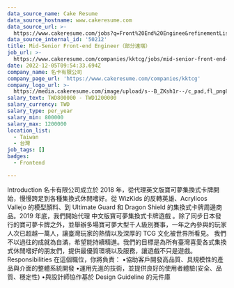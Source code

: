 ```yaml
---
data_source_name: Cake Resume
data_source_hostname: www.cakeresume.com
data_source_url: >-
  https://www.cakeresume.com/jobs?q=Front%20End%20Enginee&refinementList[lang_name][0]=E[…]tech_front-end-development&range[salary_range][min]=1000000
data_source_internal_id: '50212'
title: Mid-Senior Front-end Engineer（部分遠端）
job_url: >-
  https://www.cakeresume.com/companies/kktcg/jobs/mid-senior-front-end-engineer-part-of-the-far-end
date: 2022-12-05T09:54:33.694Z
company_name: 名卡有限公司
company_page_url: 'https://www.cakeresume.com/companies/kktcg'
company_logo_url: >-
  https://media.cakeresume.com/image/upload/s--B_ZKsh1r--/c_pad,fl_png8,h_200,w_200/v1670230769/pjn4xyablz0kose6fmca.png
salary_text: TWD800000 - TWD1200000
salary_currency: TWD
salary_type: per_year
salary_min: 800000
salary_max: 1200000
location_list:
  - Taiwan
  - 台灣
job_tags: []
badges:
  - Frontend

---
```


Introduction 名卡有限公司成立於 2018 年，從代理英文版寶可夢集換式卡牌開始，慢慢跨足到各種集換式休閒嗜好。從 WizKids 的反轉英雄、Acrylicos Vallejo 的模型顏料、到 Ultimate Guard 和 Dragon Shield 的集換式卡牌周邊商品。2019 年底，我們開始代理 中文版寶可夢集換式卡牌遊戲 。除了同步日本發行的寶可夢卡牌之外，並舉辦多場寶可夢大型千人級別賽事，一年之內參與的玩家人次已超越一萬人，讓臺灣玩家的熱情以及深厚的 TCG 文化被世界所看見。 我們不以過往的成就為自滿，希望能持續精進。我們的目標是為所有臺灣喜愛各式集換式休閒嗜好的朋友們，提供最優質環境以及服務，讓遊戲不只是遊戲。 Responsibilities 在這個職位，你將負責： •協助客戶開發高品質、具規模性的產品與介面的整體系統開發 •運用先進的技術，並提供良好的使用者體驗(安全、品質、穩定性) •與設計師協作基於 Design Guideline 的元件庫